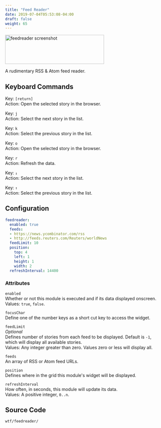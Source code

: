 ```yaml
---
title: "Feed Reader"
date: 2019-07-04T05:53:08-04:00
draft: false
weight: 65
---
```


<img class="screenshot" src="/imgs/modules/feedreader.png" width="320" height="94" alt="feedreader screenshot" />

A rudimentary RSS & Atom feed reader.

## Keyboard Commands

<span class="caption">Key:</span> `[return]` <br />
<span class="caption">Action:</span> Open the selected story in the browser.

<span class="caption">Key:</span> `j` <br />
<span class="caption">Action:</span> Select the next story in the list.

<span class="caption">Key:</span> `k` <br />
<span class="caption">Action:</span> Select the previous story in the list.

<span class="caption">Key:</span> `o` <br />
<span class="caption">Action:</span> Open the selected story in the browser.

<span class="caption">Key:</span> `r` <br />
<span class="caption">Action:</span> Refresh the data.

<span class="caption">Key:</span> `↓` <br />
<span class="caption">Action:</span> Select the next story in the list.

<span class="caption">Key:</span> `↑` <br />
<span class="caption">Action:</span> Select the previous story in the list.

## Configuration

```yaml
feedreader:
  enabled: true
  feeds:
  - https://news.ycombinator.com/rss
  - http://feeds.reuters.com/Reuters/worldNews
  feedLimit: 10
  position:
    top: 4
    left: 1
    height: 1
    width: 2
  refreshInterval: 14400
```

### Attributes

`enabled` <br />
Whether or not this module is executed and if its data displayed onscreen. <br />
Values: `true`, `false`.

`focusChar` <br />
Define one of the number keys as a short cut key to access the widget. <br />

`feedLimit` <br />
_Optional_ <br />
Defines number of stories from each feed to be displayed. Default is `-1`, which will display all available stories.<br />
Values: Any integer greater than zero. Values zero or less will display all.

`feeds` <br />
An array of RSS or Atom feed URLs.

`position` <br />
Defines where in the grid this module's widget will be displayed. <br />

`refreshInterval` <br />
How often, in seconds, this module will update its data. <br />
Values: A positive integer, `0..n`.

## Source Code

```bash
wtf/feedreader/
```